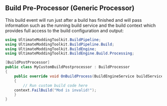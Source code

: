 ﻿Build Pre-Processor (Generic Processor)
---------------------------------------

This build event will run just after a build has finished and will pass information such as the running build service and the build context which provides full access to the build configuration and output:

```cs
using UltimateModdingToolkit.BuildPipeline;
using UltimateModdingToolkit.BuildPipeline.Build;
using UltimateModdingToolkit.BuildEngine;
using UltimateModdingToolkit.BuildEngine.Build.Processing;

[BuildPostProcessor]
public class MyCustomBuildPostprocessor : BuildProcessor
{
    public override void OnBuildProcess(BuildEngineService buildService, BuildContext context)
    {
        // Run custom build code here
	context.FailBuild("Mod is invalid!");
    }
}
```  
